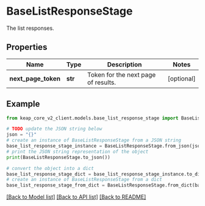 # BaseListResponseStage

The list responses.

## Properties

Name | Type | Description | Notes
------------ | ------------- | ------------- | -------------
**next_page_token** | **str** | Token for the next page of results. | [optional] 

## Example

```python
from keap_core_v2_client.models.base_list_response_stage import BaseListResponseStage

# TODO update the JSON string below
json = "{}"
# create an instance of BaseListResponseStage from a JSON string
base_list_response_stage_instance = BaseListResponseStage.from_json(json)
# print the JSON string representation of the object
print(BaseListResponseStage.to_json())

# convert the object into a dict
base_list_response_stage_dict = base_list_response_stage_instance.to_dict()
# create an instance of BaseListResponseStage from a dict
base_list_response_stage_from_dict = BaseListResponseStage.from_dict(base_list_response_stage_dict)
```
[[Back to Model list]](../README.md#documentation-for-models) [[Back to API list]](../README.md#documentation-for-api-endpoints) [[Back to README]](../README.md)


